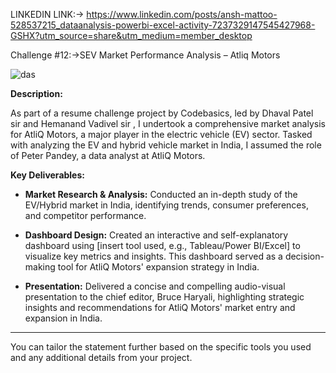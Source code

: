 LINKEDIN LINK:-> https://www.linkedin.com/posts/ansh-mattoo-528537215_dataanalysis-powerbi-excel-activity-7237329147545427968-GSHX?utm_source=share&utm_medium=member_desktop



Challenge #12:->SEV Market Performance Analysis – Atliq Motors 

![das](https://github.com/user-attachments/assets/7dbabe1a-ab7b-44c6-9e8e-955bfe5cdd04)



**Description:**  

As part of a resume challenge project by Codebasics, led by Dhaval Patel sir and Hemanand Vadivel sir , I undertook a comprehensive market analysis for AtliQ Motors, a major player in the electric vehicle (EV) sector. Tasked with analyzing the EV and hybrid vehicle market in India, I assumed the role of Peter Pandey, a data analyst at AtliQ Motors.



**Key Deliverables:**

- **Market Research & Analysis:** Conducted an in-depth study of the EV/Hybrid market in India, identifying trends, consumer preferences, and competitor performance.

- **Dashboard Design:** Created an interactive and self-explanatory dashboard using [insert tool used, e.g., Tableau/Power BI/Excel] to visualize key metrics and insights. This dashboard served as a decision-making tool for AtliQ Motors' expansion strategy in India.

- **Presentation:** Delivered a concise and compelling audio-visual presentation to the chief editor, Bruce Haryali, highlighting strategic insights and recommendations for AtliQ Motors' market entry and expansion in India.






---



You can tailor the statement further based on the specific tools you used and any additional details from your project.
